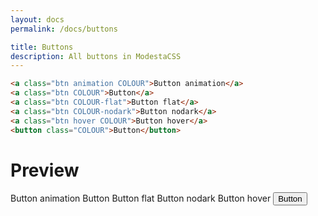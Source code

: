 ```yaml
---
layout: docs
permalink: /docs/buttons

title: Buttons
description: All buttons in ModestaCSS
---
```

```html
<a class="btn animation COLOUR">Button animation</a>
<a class="btn COLOUR">Button</a>
<a class="btn COLOUR-flat">Button flat</a>
<a class="btn COLOUR-nodark">Button nodark</a>
<a class="btn hover COLOUR">Button hover</a>
<button class="COLOUR">Button</button>
```

# Preview
<a class="btn animation emerald">Button animation</a>
<a class="btn emerald">Button</a>
<a class="btn emerald-flat">Button flat</a>
<a class="btn emerald-nodark">Button nodark</a>
<a class="btn hover emerald">Button hover</a>
<button class="emerald">Button</button>
